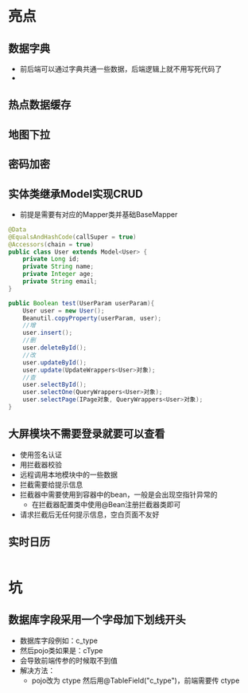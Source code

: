 # 亮点

## 数据字典

- 前后端可以通过字典共通一些数据，后端逻辑上就不用写死代码了
- 

## 热点数据缓存

## 地图下拉

## 密码加密

## 实体类继承Model实现CRUD

- 前提是需要有对应的Mapper类并基础BaseMapper<T>

```java
@Data
@EqualsAndHashCode(callSuper = true)
@Accessors(chain = true)
public class User extends Model<User> {
    private Long id;
    private String name;
    private Integer age;
    private String email;
}
```

```java
public Boolean test(UserParam userParam){
    User user = new User();
    Beanutil.copyProperty(userParam, user);
    //增
    user.insert();
    //删
    user.deleteById();
    //改
    user.updateById();
    user.update(UpdateWrappers<User>对象);
    //查
    user.selectById();
    user.selectOne(QueryWrappers<User>对象);
    user.selectPage(IPage对象, QueryWrappers<User>对象);
}
```

## 大屏模块不需要登录就要可以查看

- 使用签名认证
- 用拦截器校验
- 远程调用本地模块中的一些数据
- 拦截需要给提示信息
- 拦截器中需要使用到容器中的bean，一般是会出现空指针异常的
  - 在拦截器配置类中使用@Bean注册拦截器类即可
- 请求拦截后无任何提示信息，空白页面不友好

## 实时日历

```java
```

# 坑

## 数据库字段采用一个字母加下划线开头

- 数据库字段例如：c_type
- 然后pojo类如果是：cType
- 会导致前端传参的时候取不到值
- 解决方法：
  - pojo改为 ctype 然后用@TableField("c_type")，前端需要传 ctype
